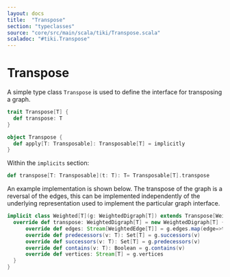 ```yaml
---
layout: docs 
title:  "Transpose"
section: "typeclasses"
source: "core/src/main/scala/tiki/Transpose.scala"
scaladoc: "#tiki.Transpose"
---
```

# Transpose

A simple type class `Transpose` is used to define the interface for transposing a graph.

```scala
trait Transpose[T] {
  def transpose: T
}

object Transpose {
  def apply[T: Transposable]: Transposable[T] = implicitly
}
```

Within the `implicits` section:

```scala
def transpose[T: Transposable](t: T): T= Transposable[T].transpose
 ```
 
 
An example implementation is shown below. The transpose of the graph is a reversal of the edges,
this can be implemented independently of the underlying representation used to implement the particular graph
interface.

```scala
implicit class Weighted[T](g: WeightedDigraph[T]) extends Transpose[WeightedDigraph[T]] {
  override def transpose: WeightedDigraph[T] = new WeightedDigraph[T] {
      override def edges: Stream[WeightedEdge[T]] = g.edges.map(edge=>tiki.reverse(edge))
      override def predecessors(v: T): Set[T] = g.successors(v)
      override def successors(v: T): Set[T] = g.predecessors(v)
      override def contains(v: T): Boolean = g.contains(v)
      override def vertices: Stream[T] = g.vertices
  }
}
```